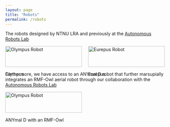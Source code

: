 ```yaml
---
layout: page
title: "Robots"
permalink: /robots
---
```


The robots designed by NTNU LRA and previously at the [Autonomous Robots Lab](https://www.autonomousrobotslab.com/)

<div style="display: flex; justify-content: space-between;"> 
  <!-- Second Column (Image #1: Olympus) -->
  <div style="width: 48%;">
    <img src="{{ site.baseurl }}/assets/images/olympus.png" alt="Olympus Robot" style="width: 100%;">
    <p>Olympus</p>
  </div>

  <!-- First Column (Image #2: Eurepus) -->
  <div style="width: 48%;">
    <img src="{{ site.baseurl }}/assets/images/eurepus.png" alt="Eurepus Robot" style="width: 100%;">
    <p>Eurepus</p>
  </div>
</div>

Furthermore, we have access to an ANYmal D robot that further marsupially integrates an RMF-Owl aerial robot through our collaboration with the [Autonomous Robots Lab](https://www.autonomousrobotslab.com/)

<div style="display: flex; justify-content: space-between;"> 
  <!-- Second Column (Image #1: Olympus) -->
  <div style="width: 48%;">
    <img src="{{ site.baseurl }}/assets/images/anymal-marsupial.png" alt="Olympus Robot" style="width: 100%;">
    <p>ANYmal D with an RMF-Owl </p>
  </div>

</div>